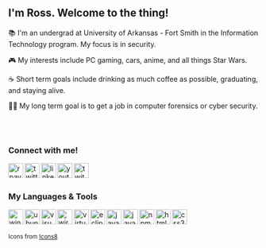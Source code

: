 ## I'm Ross. Welcome to the thing!

📚 I'm an undergrad at University of Arkansas - Fort Smith in the Information Technology program. My focus is in security.

🎮 My interests include PC gaming, cars, anime, and all things Star Wars.

☕ Short term goals include drinking as much coffee as possible, graduating, and staying alive.

🕵️‍♂️ My long term goal is to get a job in computer forensics or cyber security.

<br><br>


### Connect with me!

[<img align="left" alt="rpayne.dev" width="30px" height="30px" src="https://img.icons8.com/fluent/96/000000/globe.png" />][website]
[<img align="left" alt="twitter" width="30px" height="30px" src="https://img.icons8.com/fluent/96/000000/twitter.png" />][twitter]
[<img align="left" alt="linkedin" width="30px" height="30px" src="https://img.icons8.com/fluent/96/000000/linkedin.png" />][linkedin]
[<img align="left" alt="youtube" width="30px" height="30px" src="https://img.icons8.com/fluent/96/000000/youtube-play.png"/>][youtube-gaming]
[<img align="left" alt="twitch" width="30px" height="30px" src="https://img.icons8.com/color/96/000000/twitch--v2.png" />][twitch]

<br><br>


### My Languages & Tools

<a href="#"><img align="left" alt="windows-10" width="30px" height="30px" src="https://img.icons8.com/color/96/000000/windows-10.png"/></a>
<a href="#"><img align="left" alt="ubuntu-linux" width="30px" height="30px" src="https://img.icons8.com/color/96/000000/ubuntu--v1.png"/></a>
<a href="#"><img align="left" alt="visual-studio-code" width="30px" height="30px" src="https://img.icons8.com/fluent/96/000000/visual-studio-code-2019.png"/></a>
<a href="#"><img align="left" alt="wireshark" width="30px" height="30px" src="https://upload.wikimedia.org/wikipedia/commons/d/db/Wireshark_Icon.png"/></a>
<a href="#"><img align="left" alt="virtualbox" width="30px" height="30px" src="https://img.icons8.com/color/96/000000/virtualbox.png"/></a>
<a href="#"><img align="left" alt="eclipse-ide" width="30px" height="30px" src="https://img.icons8.com/nolan/96/java-eclipse.png"/></a>
<a href="#"><img align="left" alt="java" width="30px" height="30px" src="https://img.icons8.com/color/96/000000/java-coffee-cup-logo.png"/></a>
<a href="#"><img align="left" alt="javascript" width="30px" height="30px" src="https://img.icons8.com/color/96/000000/javascript.png"/></a>
<a href="#"><img align="left" alt="npm" width="30px" height="30px" src="https://img.icons8.com/color/96/000000/npm.png"/></a>
<a href="#"><img align="left" alt="html5" width="30px" height="30px" src="https://img.icons8.com/color/96/000000/html-5.png"/></a>
<a href="#"><img align="left" alt="css3" width="30px" height="30px" src="https://img.icons8.com/color/96/000000/css3.png"/></a>


<br><br>

<sub>Icons from <a href="https://icons8.com">Icons8</a></sub>



[website]: https://rpayne.dev
[twitter]: https://twitter.com/rosspayn3
[youtube-gaming]: https://www.youtube.com/channel/UC8hdruLUS_7xVrZsj6VGfOw
[linkedin]: https://www.linkedin.com/in/ross-payn3/
[twitch]: https://www.twitch.tv/squidzorz
